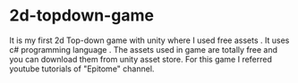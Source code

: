 # 2d-topdown-game
It is my first 2d Top-down game with unity where I used free assets . It uses c# programming language .
The assets used in game are totally free and you can download them from unity asset store.
For this game I referred youtube tutorials of "Epitome" channel.
